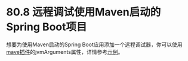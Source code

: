 # 80.8 远程调试使用Maven启动的Spring Boot项目

想要为使用Maven启动的Spring Boot应用添加一个远程调试器，你可以使用[mave插件](http://docs.spring.io/spring-boot/docs/1.4.1.RELEASE/maven-plugin/)的jvmArguments属性，详情参考[示例](http://docs.spring.io/spring-boot/docs/1.4.1.RELEASE/maven-plugin/examples/run-debug.html)。

